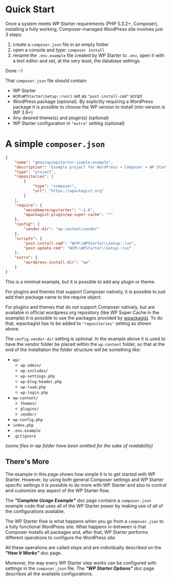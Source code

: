 <!--
currentMenu: quickstart
title: Quick Start
-->
# Quick Start

Once a system meets WP Starter requirements (PHP 5.3.2+, Composer), installing a fully working, Composer-managed WordPress site involves just 3 steps:

 1. create a `composer.json` file in an empty folder
 2. open a console and type: `composer install`
 3. rename the `.env.example` file created by WP Starter to `.env`, open it with a text editor and set, at the very least, the database settings.

Done :-)

That `composer.json` file should contain:

 - WP Starter
 - `WCM\WPStarter\Setup::run()` set as `"post-install-cmd"` script
 - WordPress package (optional). By explicitly requiring a WordPress package it is possible to choose the WP version to install (min version is WP 3.9+)
 - Any desired theme(s) and plugin(s) (optional)
 - WP Starter configuration in `"extra"` setting (optional)

# A simple `composer.json`

```json
{
    "name": "gmazzap/wpstarter-simple-example",
    "description": "Example project for WordPress + Composer + WP Starter",
    "type": "project",
    "repositories": [
        {
            "type": "composer",
            "url": "https://wpackagist.org"
        }
    ],
    "require": {
        "wecodemore/wpstarter": "~2.0",
        "wpackagist-plugin/wp-super-cache": "*"
    },
    "config": {
        "vendor-dir": "wp-content/vendor"
    },
    "scripts": {
        "post-install-cmd": "WCM\\WPStarter\\Setup::run",
        "post-update-cmd": "WCM\\WPStarter\\Setup::run"
    },
    "extra": {
        "wordpress-install-dir": "wp"
    }
}
```

This is a minimal example, but it is possible to add any plugin or theme.

For plugins and themes that support Composer natively, it is possible to just add their package name to the require object.

For plugins and themes that do not support Composer natively, but are available in official wordpress.org repository (like WP Super Cache in the example) it is possible to use the packages provided by [wpackagist](https://wpackagist.org). To do that, wpackagist has to be added to `"repositories"` setting as shown above.

The `config.vendor-dir` setting is optional. In the example above it is used to have the vendor folder be placed within the `wp-content` folder, so that at the end of the installation the folder structure will be something like:


  - `wp/`
    - `wp-admin/`
    - `wp-includes/`
    - `wp-settings.php`
    - `wp-blog-header.php`
    - `wp-load.php`
    - `wp-login.php`
  - `wp-content/`
    - `themes/`
    - `plugins/`
    - `vendor/`
  - `wp-config.php`
  - `index.php`
  - `.env.example`
  - `.gitignore`

*(some files in wp folder have been omitted for the sake of readability)*


## There's More

The example in this page shows how simple it is to get started with WP Starter. However, by using both general Composer settings and WP Starter specific settings it is possible to do more with WP Starter and also to control and customize any aspect of the WP Starter flow.

The ***"Complete Usage Example"*** doc page contains a `composer.json` example code that uses all of the WP Starter power by making use of all of the configurations available.

The WP Starter flow is what happens when you go from a `composer.json` to a fully functional WordPress site. What happens in-between is that Composer installs all packages and, after that, WP Starter performs different operations to configure the WordPress site.

All these operations are called *steps* and are individually described on the ***"How It Works"*** doc page.

Moreover, the way every WP Starter step works can be configured with settings in the `composer.json` file. The ***"WP Starter Options"*** doc page describes all the available configurations.
